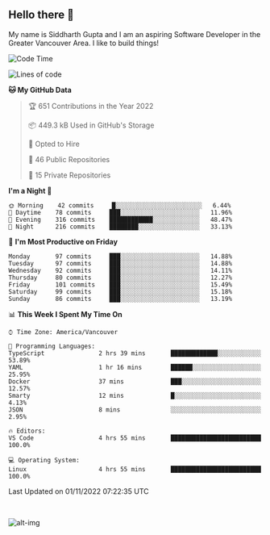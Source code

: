 ## Hello there :wave:

My name is Siddharth Gupta and I am an aspiring Software Developer in the Greater Vancouver Area. I like to build things!

<!-- ![gif](https://github.com/siddg97/siddg97/blob/master/dino.gif) -->

<!--START_SECTION:waka-->
![Code Time](http://img.shields.io/badge/Code%20Time-1%2C875%20hrs%2025%20mins-blue)

![Lines of code](https://img.shields.io/badge/From%20Hello%20World%20I%27ve%20Written-5%20Million%20lines%20of%20code-blue)

**🐱 My GitHub Data** 

> 🏆 651 Contributions in the Year 2022
 > 
> 📦 449.3 kB Used in GitHub's Storage 
 > 
> 💼 Opted to Hire
 > 
> 📜 46 Public Repositories 
 > 
> 🔑 15 Private Repositories  
 > 
**I'm a Night 🦉** 

```text
🌞 Morning    42 commits     █░░░░░░░░░░░░░░░░░░░░░░░░   6.44% 
🌆 Daytime    78 commits     ███░░░░░░░░░░░░░░░░░░░░░░   11.96% 
🌃 Evening    316 commits    ████████████░░░░░░░░░░░░░   48.47% 
🌙 Night      216 commits    ████████░░░░░░░░░░░░░░░░░   33.13%

```
📅 **I'm Most Productive on Friday** 

```text
Monday       97 commits     ███░░░░░░░░░░░░░░░░░░░░░░   14.88% 
Tuesday      97 commits     ███░░░░░░░░░░░░░░░░░░░░░░   14.88% 
Wednesday    92 commits     ███░░░░░░░░░░░░░░░░░░░░░░   14.11% 
Thursday     80 commits     ███░░░░░░░░░░░░░░░░░░░░░░   12.27% 
Friday       101 commits    ███░░░░░░░░░░░░░░░░░░░░░░   15.49% 
Saturday     99 commits     ███░░░░░░░░░░░░░░░░░░░░░░   15.18% 
Sunday       86 commits     ███░░░░░░░░░░░░░░░░░░░░░░   13.19%

```


📊 **This Week I Spent My Time On** 

```text
⌚︎ Time Zone: America/Vancouver

💬 Programming Languages: 
TypeScript               2 hrs 39 mins       █████████████░░░░░░░░░░░░   53.89% 
YAML                     1 hr 16 mins        ██████░░░░░░░░░░░░░░░░░░░   25.95% 
Docker                   37 mins             ███░░░░░░░░░░░░░░░░░░░░░░   12.57% 
Smarty                   12 mins             █░░░░░░░░░░░░░░░░░░░░░░░░   4.13% 
JSON                     8 mins              ░░░░░░░░░░░░░░░░░░░░░░░░░   2.95%

🔥 Editors: 
VS Code                  4 hrs 55 mins       █████████████████████████   100.0%

💻 Operating System: 
Linux                    4 hrs 55 mins       █████████████████████████   100.0%

```


 Last Updated on 01/11/2022 07:22:35 UTC
<!--END_SECTION:waka-->

<br>

![alt-img](https://github-readme-stats.vercel.app/api?username=siddg97&count_private=true&theme=nightowl&show_icons=true)

